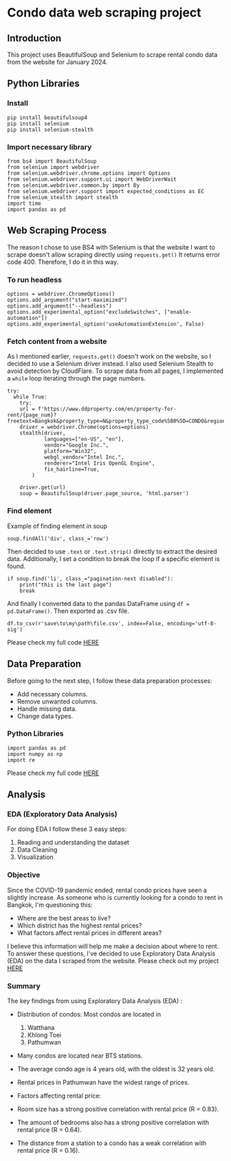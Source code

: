 # Condo data web scraping project
## Introduction
This project uses BeautifulSoup and Selenium to scrape rental condo data from the website for January 2024.

## Python Libraries
### Install

```
pip install beautifulsoup4
pip install selenium
pip install selenium-stealth
```

### Import necessary library

```
from bs4 import BeautifulSoup
from selenium import webdriver
from selenium.webdriver.chrome.options import Options
from selenium.webdriver.support.ui import WebDriverWait
from selenium.webdriver.common.by import By
from selenium.webdriver.support import expected_conditions as EC
from selenium_stealth import stealth
import time
import pandas as pd
```


## Web Scraping Process
The reason I chose to use BS4 with Selenium is that the website I want to scrape doesn't allow scraping directly using `requests.get()` It returns error code 400. Therefore, I do it in this way.

### To run headless
```
options = webdriver.ChromeOptions()
options.add_argument("start-maximized")
options.add_argument("--headless")
options.add_experimental_option("excludeSwitches", ["enable-automation"])
options.add_experimental_option('useAutomationExtension', False)
```

### Fetch content from a website
As I mentioned earlier,  `requests.get()` doesn't work on the website, so I decided to use a Selenium driver instead. I also used Selenium Stealth to avoid detection by CloudFlare. To scrape data from all pages, I implemented a `while` loop iterating through the page numbers.

```
try:
  while True:
    try:
    url = f'https://www.ddproperty.com/en/property-for-rent/{page_num}?freetext=Bangkok&property_type=N&property_type_code%5B0%5D=CONDO&region_code=TH10&search=true'
    driver = webdriver.Chrome(options=options)
    stealth(driver,
            languages=["en-US", "en"],
            vendor="Google Inc.",
            platform="Win32",
            webgl_vendor="Intel Inc.",
            renderer="Intel Iris OpenGL Engine",
            fix_hairline=True,
        )
    
    driver.get(url)
    soup = BeautifulSoup(driver.page_source, 'html.parser')
```

  

### Find element
Example of finding element in soup

```
soup.findAll('div', class_='row')
```

Then decided to use `.text` or `.text.strip()` directly to extract the desired data. Additionally, I set a condition to break the loop if a specific element is found.

```
if soup.find('li', class_="pagination-next disabled"):
	print("this is the last page")
	break
```

And finally I converted data to the pandas DataFrame using `df = pd.DataFrame()`. Then exported as .csv file.

```
df.to_csv(r'save\to\my\path\file.csv', index=False, encoding='utf-8-sig')
```

Please check my full code [HERE](https://github.com/Imppel-9704/condo-data-web-scraping-project/blob/master/web-scraping.ipynb)

## Data Preparation
Before going to the next step, I follow these data preparation processes:
- Add necessary columns.
- Remove unwanted columns.
- Handle missing data.
- Change data types.

### Python Libraries
```
import pandas as pd 
import numpy as np 
import re
```

Please check my full code [HERE](https://github.com/Imppel-9704/condo-data-web-scraping-project/blob/master/condo_price_data_preparation.ipynb)

## Analysis
### EDA (Exploratory Data Analysis)

For doing EDA I follow these 3 easy steps:
  1. Reading and understanding the dataset
  2. Data Cleaning
  3. Visualization

### Objective
Since the COVID-19 pandemic ended, rental condo prices have seen a slightly increase. As someone who is currently looking for a condo to rent in Bangkok, I'm questioning this:

-   Where are the best areas to live?
-   Which district has the highest rental prices?
-   What factors affect rental prices in different areas?

I believe this information will help me make a decision about where to rent. To answer these questions, I've decided to use Exploratory Data Analysis (EDA) on the data I scraped from the website. 
Please check out my project [HERE](https://github.com/Imppel-9704/condo-data-web-scraping-project/blob/master/condo_price_data_analysis.ipynb)

### Summary
The key findings from using Exploratory Data Analysis (EDA) :
- Distribution of condos: Most condos are located in
	1. Watthana
	2. Khlong Toei
	3. Pathumwan

- Many condos are located near BTS stations.
- The average condo age is 4 years old, with the oldest is 32 years old.
- Rental prices in Pathumwan have the widest range of prices.
- Factors affecting rental price:
- Room size has a strong positive correlation with rental price (R = 0.83).
- The amount of bedrooms also has a strong positive correlation with rental price (R = 0.64).
- The distance from a station to a condo has a weak correlation with rental price (R = 0.16).